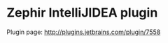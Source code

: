 Zephir IntelliJIDEA plugin
==========================

Plugin page: http://plugins.jetbrains.com/plugin/7558
